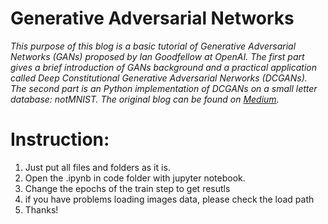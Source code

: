 # Generative Adversarial Networks
*This purpose of this blog is a basic tutorial of Generative Adversarial Networks (GANs) proposed by Ian Goodfellow at OpenAI. The first part gives a brief introduction of GANs background and a practical application called Deep Constitutional Generative Adversarial Nerworks (DCGANs). The second part is an Python implementation of DCGANs on a small letter database: notMNIST. The original blog can be found on [Medium](https://medium.com/@ekss1121/generative-adversarial-networks-b9f80e6d7679).*
# Instruction:

1. Just put all files and folders as it is.
2. Open the .ipynb in code folder with jupyter notebook.
3. Change the epochs of the train step to get resutls
4. if you have problems loading images data, please check the load path
5. Thanks!
